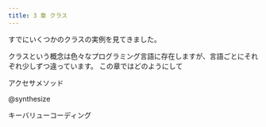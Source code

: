 ```yaml
---
title: 3 章 クラス
---
```


すでにいくつかのクラスの実例を見てきました。

クラスという概念は色々なプログラミング言語に存在しますが、言語ごとにそれぞれ少しずつ違っています。
この章ではどのようにして

アクセサメソッド

@synthesize

キーバリューコーディング
